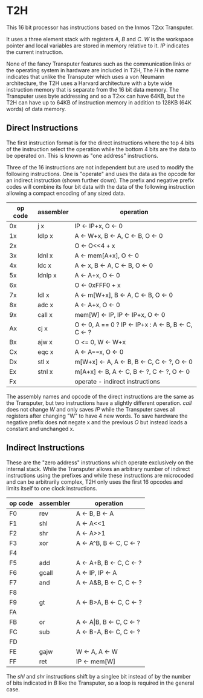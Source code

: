 # T2H

This 16 bit processor has instructions based on the Inmos T2xx Transputer.

It uses a three element stack with registers *A*, *B* and *C*. *W* is the
workspace pointer and local variables are stored in memory relative to it.
*IP* indicates the current instruction. 

None of the fancy Transputer features such as the communication links or
the operating system in hardware are included in T2H, The *H* in the name
indicates that unlike the Transputer which uses a von Neumann architecture,
the T2H uses a Harvard architecture with a byte wide instruction memory that
is separate from the 16 bit data memory. The Transputer uses byte addressing
and so a T2xx can have 64KB, but the T2H can have up to 64KB of instruction
memory in addition to 128KB (64K words) of data memory.

## Direct Instructions

The first instruction format is for the direct instructions where the top
4 bits of the instruction select the operation while the bottom 4 bits are
the data to be operated on. This is known as "one address" instructions.

Three of the 16 instructions are not independent but are used to modify the
following instructions. One is "operate" and uses the data as the opcode for
an indirect instruction (shown further down). The prefix and negative prefix
codes will combine its four bit data with the data of the following instruction
allowing a compact encoding of any sized data.


| op code | assembler | operation |
|---------|-----------|-----------|
| 0x      | j x       | IP <- IP+x, O <- 0 |
| 1x      | ldlp x    | A <- W+x, B <- A, C <- B, O <- 0 |
| 2x      |           | O <- O<<4 + x    |
| 3x      | ldnl x    | A <- mem[A+x], O <- 0 |
| 4x      | ldc x     | A <- x, B <- A, C <- B, O <- 0 |
| 5x      | ldnlp x   | A <- A+x, O <- 0 |
| 6x      |           | O <- 0xFFF0 + x |
| 7x      | ldl x     | A <- m[W+x], B <- A, C <- B, O <- 0 |
| 8x      | adc x     | A <- A+x, O <- 0 |
| 9x      | call x    | mem[W] <- IP, IP <- IP+x, O <- 0 |
| Ax      | cj x      | O <- 0, A == 0 ? IP <- IP+x : A <- B, B <- C, C <- ? |
| Bx      | ajw x     | O <= 0, W <- W+x |
| Cx      | eqc x     | A <- A==x, O <- 0 |
| Dx      | stl x     | m[W+x] <- A, A <- B, B <- C, C <- ?, O <- 0 |
| Ex      | stnl x    | m[A+x] <- B, A <- C, B <- ?, C <- ?, O <- 0 |
| Fx      |           | operate - indirect instructions |

The assembly names and opcode of the direct instructions are the same as the
Transputer, but two instructions have a slightly different operation. *call*
does not change *W* and only saves *IP* while the Transputer saves all registers
after changing "W" to have 4 new words. To save hardware the negative prefix does
not negate x and the previous *O* but instead loads a constant and unchanged x.

## Indirect Instructions

These are the "zero address" instructions which operate exclusively on the
internal stack. While the Transputer allows an arbitrary number of indirect
instructions using the prefixes and while these instructions are microcoded
and can be arbitrarily complex, T2H only uses the first 16 opcodes and limits
itself to one clock instructions.


| op code | assembler | operation |
|---------|-----------|-----------|     
| F0      | rev       | A <- B, B <- A          |
| F1      | shl       | A <- A<<1          |
| F2      | shr       | A <- A>>1          |
| F3      | xor       | A <- A^B, B <- C, C <- ?          |
| F4      |           |           |
| F5      | add       | A <- A+B, B <- C, C <- ?          |
| F6      | gcall     | A <- IP, IP <- A     |
| F7      | and       | A <- A&B, B <- C, C <- ?          |
| F8      |           |           |
| F9      | gt        | A <- B>A, B <- C, C <- ?          |
| FA      |           |           |
| FB      | or        | A <- A\|B, B <- C, C <- ?          |
| FC      | sub       | A <- B-A, B<- C, C <- ?          |
| FD      |           |           |
| FE      | gajw      | W <- A, A <- W          |
| FF      | ret       | IP <- mem[W]          |

The *shl* and *shr* instructions shift by a singlee bit instead of
by the number of bits indicated in *B* like the Transputer, so a loop
is required in the general case.